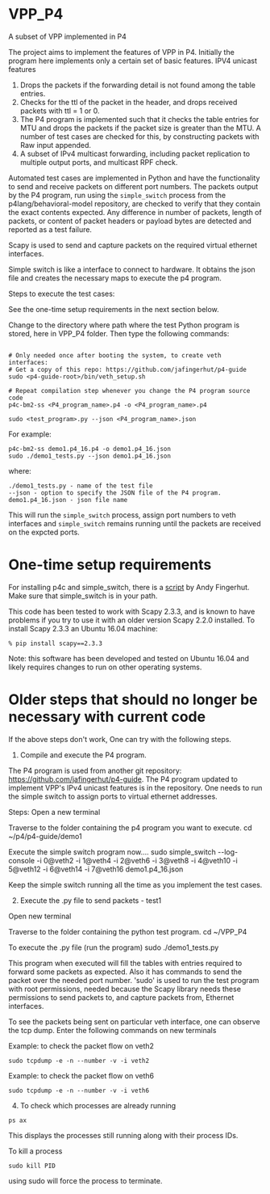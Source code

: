 # VPP_P4
A subset of VPP implemented in P4

The project aims to implement the features of VPP in P4. Initially the program here implements only a certain set of basic features.
IPV4 unicast features
1. Drops the packets if the forwarding detail is not found among the table entries.
2. Checks for the ttl of the packet in the header, and drops received packets with ttl = 1 or 0. 
3. The P4 program is implemented such that it checks the table entries for MTU and drops the packets if the packet size is greater than the MTU. A number of test cases are checked for this, by constructing packets with Raw input appended.
4. A subset of IPv4 multicast forwarding, including packet replication to multiple output ports, and multicast RPF check.

Automated test cases are implemented in Python and have the functionality to send and receive packets on different port numbers.
The packets output by the P4 program, run using the `simple_switch` process from the p4lang/behavioral-model repository, are checked to verify that they contain the exact contents expected.  Any difference in number of packets, length of packets, or content of packet headers or payload bytes are detected and reported as a test failure.

Scapy is used to send and capture packets on the required virtual ethernet interfaces.

Simple switch is like a interface to connect to hardware. It obtains the json file and creates the necessary maps to execute the p4 program.

Steps to execute the test cases:

See the one-time setup requirements in the next section below.

Change to the directory where path where the test Python program is
stored, here in VPP_P4 folder.  Then type the following commands:

```

# Only needed once after booting the system, to create veth interfaces:
# Get a copy of this repo: https://github.com/jafingerhut/p4-guide
sudo <p4-guide-root>/bin/veth_setup.sh

# Repeat compilation step whenever you change the P4 program source code
p4c-bm2-ss <P4_program_name>.p4 -o <P4_program_name>.p4

sudo <test_program>.py --json <P4_program_name>.json
```

For example:

```
p4c-bm2-ss demo1.p4_16.p4 -o demo1.p4_16.json
sudo ./demo1_tests.py --json demo1.p4_16.json
```

where:

```
./demo1_tests.py - name of the test file
--json - option to specify the JSON file of the P4 program.
demo1.p4_16.json - json file name
```

This will run the `simple_switch` process, assign port numbers to veth interfaces and `simple_switch` remains running until the packets are received on the expcted ports.


# One-time setup requirements

For installing p4c and simple_switch, there is a
[script](https://github.com/jafingerhut/p4-guide/blob/master/bin/install-p4dev.sh)
by Andy Fingerhut. Make sure that simple_switch is in your path.

This code has been tested to work with Scapy 2.3.3, and is known to
have problems if you try to use it with an older version Scapy 2.2.0
installed.  To install Scapy 2.3.3 an Ubuntu 16.04 machine:

```
% pip install scapy==2.3.3
```

Note: this software has been developed and tested on Ubuntu 16.04
and likely requires changes to run on other operating systems.


# Older steps that should no longer be necessary with current code

If the above steps don't work, One can try with the following steps. 

1. Compile and execute the P4 program.

The P4 program is used from another git repository: https://github.com/jafingerhut/p4-guide. The P4 program updated to implement VPP's IPv4 unicast features is in the repository.
One needs to run the simple switch to assign ports to virtual ethernet addresses. 

Steps:
Open a new terminal

Traverse to the folder containing the p4 program you want to execute.
cd ~/p4/p4-guide/demo1

Execute the simple switch program now....
sudo simple_switch --log-console -i 0@veth2 -i 1@veth4 -i 2@veth6 -i 3@veth8 -i 4@veth10 -i 5@veth12 -i 6@veth14 -i 7@veth16 demo1.p4_16.json

Keep the simple switch running all the time as you implement the test cases.


2. Execute the .py file to send packets - test1

Open new terminal

Traverse to the folder containing the python test program.
cd ~/VPP_P4

To execute the .py file (run the program)
sudo ./demo1_tests.py

This program when executed will fill the tables with entries required to forward some packets as expected. Also it has commands to send the packet over the needed port number. 
'sudo' is used to run the test program with root permissions, needed because the Scapy library needs these permissions to send packets to, and capture packets from, Ethernet interfaces.

To see the packets being sent on particular veth interface, one can observe the tcp dump.
Enter the following commands on new terminals

Example: to check the packet flow on veth2
```
sudo tcpdump -e -n --number -v -i veth2
```

Example: to check the packet flow on veth6 
```
sudo tcpdump -e -n --number -v -i veth6
```


4. To check which processes are already running 
```
ps ax
```
This displays the processes still running along with their process IDs. 

To kill a process 
```
sudo kill PID
```
using sudo will force the process to terminate.
